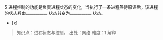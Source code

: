 5
进程控制的功能是负责进程状态的变化，当执行了一条进程等待原语后，该进程的状态将由___________ 状态转变为___________ 状态。
- [x]  

> 知识点：进程状态与控制。
> 出处：网络
> 难度：1
> 解释
